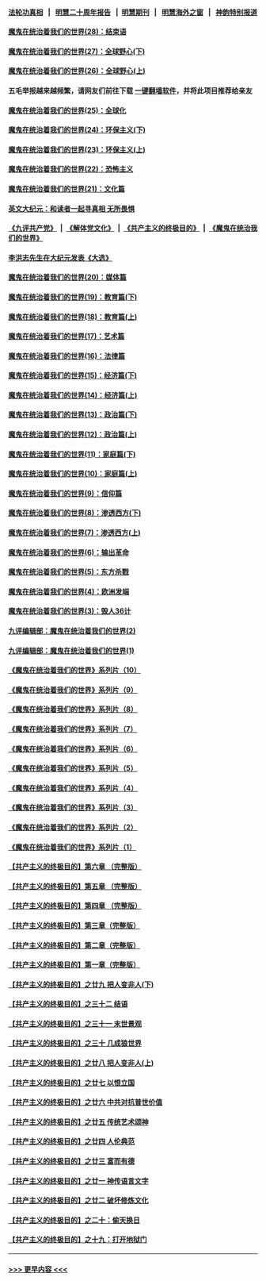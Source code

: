 #### [法轮功真相](https://github.com/gfw-breaker/truth/blob/master/README.md?t=0) &nbsp;&nbsp;|&nbsp;&nbsp; [明慧二十周年报告](https://github.com/gfw-breaker/mh-reports/blob/master/README.md?t=0) &nbsp;&nbsp;|&nbsp;&nbsp;[明慧期刊](https://github.com/gfw-breaker/mh-qikan) &nbsp;&nbsp;|&nbsp;&nbsp; [明慧海外之窗](https://github.com/gfw-breaker/mh-news/blob/master/README.md?t=0) &nbsp;&nbsp;|&nbsp;&nbsp; [神韵特别报道](https://github.com/gfw-breaker/mh-news/blob/master/shenyun.md?t=0)
#### [魔鬼在统治着我们的世界(28)：结束语](../pages/nsc422/n10936246.md?t=06220002) 
#### [魔鬼在统治着我们的世界(27)：全球野心(下)](../pages/nsc422/n10928319.md?t=06220002) 
#### [魔鬼在统治着我们的世界(26)：全球野心(上)](../pages/nsc422/n10900318.md?t=06220002) 
#### 五毛举报越来越频繁，请网友们前往下载 [一键翻墙软件](https://github.com/gfw-breaker/ssr-accounts)，并将此项目推荐给亲友
#### [魔鬼在统治着我们的世界(25)：全球化](../pages/nsc422/n10788205.md?t=06220002) 
#### [魔鬼在统治着我们的世界(24)：环保主义(下)](../pages/nsc422/n10695307.md?t=06220002) 
#### [魔鬼在统治着我们的世界(23)：环保主义(上)](../pages/nsc422/n10688613.md?t=06220002) 
#### [魔鬼在统治着我们的世界(22)：恐怖主义](../pages/nsc422/n10614727.md?t=06220002) 
#### [魔鬼在统治着我们的世界(21)：文化篇](../pages/nsc422/n10597706.md?t=06220002) 
#### [英文大纪元：和读者一起寻真相 无所畏惧](../pages/nsc422/n12542027.md?t=06220002) 
#### [《九评共产党》](https://github.com/begood0513/9ping.md/blob/master/README.md) &nbsp;|&nbsp; [《解体党文化》](../../../../jtdwh.md/blob/master/README.md)  &nbsp;|&nbsp; [《共产主义的终极目的》](../../../../gczydzjmd.md/blob/master/README.md) &nbsp;|&nbsp; [《魔鬼在统治我们的世界》](../../../../mgztzwmdsj.md/blob/master/README.md) 
#### [李洪志先生在大纪元发表《大选》](../pages/nsc422/n12534746.md?t=06220002) 
#### [魔鬼在统治着我们的世界(20)：媒体篇](../pages/nsc422/n10586579.md?t=06220002) 
#### [魔鬼在统治着我们的世界(19)：教育篇(下)](../pages/nsc422/n10564808.md?t=06220002) 
#### [魔鬼在统治着我们的世界(18)：教育篇(上)](../pages/nsc422/n10526970.md?t=06220002) 
#### [魔鬼在统治着我们的世界(17)：艺术篇](../pages/nsc422/n10499093.md?t=06220002) 
#### [魔鬼在统治着我们的世界(16)：法律篇](../pages/nsc422/n10485969.md?t=06220002) 
#### [魔鬼在统治着我们的世界(15)：经济篇(下)](../pages/nsc422/n10469975.md?t=06220002) 
#### [魔鬼在统治着我们的世界(14)：经济篇(上)](../pages/nsc422/n10457370.md?t=06220002) 
#### [魔鬼在统治着我们的世界(13)：政治篇(下)](../pages/nsc422/n10448270.md?t=06220002) 
#### [魔鬼在统治着我们的世界(12)：政治篇(上)](../pages/nsc422/n10444576.md?t=06220002) 
#### [魔鬼在统治着我们的世界(11)：家庭篇(下)](../pages/nsc422/n10440961.md?t=06220002) 
#### [魔鬼在统治着我们的世界(10)：家庭篇(上)](../pages/nsc422/n10435448.md?t=06220002) 
#### [魔鬼在统治着我们的世界(9)：信仰篇](../pages/nsc422/n10432159.md?t=06220002) 
#### [魔鬼在统治着我们的世界(8)：渗透西方(下)](../pages/nsc422/n10429603.md?t=06220002) 
#### [魔鬼在统治着我们的世界(7)：渗透西方(上)](../pages/nsc422/n10426013.md?t=06220002) 
#### [魔鬼在统治着我们的世界(6)：输出革命](../pages/nsc422/n10421536.md?t=06220002) 
#### [魔鬼在统治着我们的世界(5)：东方杀戮](../pages/nsc422/n10417707.md?t=06220002) 
#### [魔鬼在统治着我们的世界(4)：欧洲发端](../pages/nsc422/n10414890.md?t=06220002) 
#### [魔鬼在统治着我们的世界(3)：毁人36计](../pages/nsc422/n10411583.md?t=06220002) 
#### [九评编辑部：魔鬼在统治着我们的世界(2)](../pages/nsc422/n10410036.md?t=06220002) 
#### [九评编辑部：魔鬼在统治着我们的世界(1)](../pages/nsc422/n10406825.md?t=06220002) 
#### [《魔鬼在统治着我们的世界》系列片（10）](../pages/nsc422/n12292670.md?t=06220002) 
#### [《魔鬼在统治着我们的世界》系列片（9）](../pages/nsc422/n12290859.md?t=06220002) 
#### [《魔鬼在统治着我们的世界》系列片（8）](../pages/nsc422/n12287445.md?t=06220002) 
#### [《魔鬼在统治着我们的世界》系列片（7）](../pages/nsc422/n12283425.md?t=06220002) 
#### [《魔鬼在统治着我们的世界》系列片（6）](../pages/nsc422/n12282314.md?t=06220002) 
#### [《魔鬼在统治着我们的世界》系列片（5）](../pages/nsc422/n12281419.md?t=06220002) 
#### [《魔鬼在统治着我们的世界》系列片（4）](../pages/nsc422/n12274024.md?t=06220002) 
#### [《魔鬼在统治着我们的世界》系列片（3）](../pages/nsc422/n12271322.md?t=06220002) 
#### [《魔鬼在统治着我们的世界》系列片（2）](../pages/nsc422/n12269049.md?t=06220002) 
#### [《魔鬼在统治着我们的世界》系列片（1）](../pages/nsc422/n12267575.md?t=06220002) 
#### [【共产主义的终极目的】第六章 （完整版）](../pages/nsc422/n11428913.md?t=06220002) 
#### [【共产主义的终极目的】第五章 （完整版）](../pages/nsc422/n11428912.md?t=06220002) 
#### [【共产主义的终极目的】第四章 （完整版）](../pages/nsc422/n11428907.md?t=06220002) 
#### [【共产主义的终极目的】第三章（完整版）](../pages/nsc422/n11428848.md?t=06220002) 
#### [【共产主义的终极目的】第二章（完整版）](../pages/nsc422/n11428831.md?t=06220002) 
#### [【共产主义的终极目的】第一章（完整版）](../pages/nsc422/n11417651.md?t=06220002) 
#### [【共产主义的终极目的】之廿九 把人变非人(下)](../pages/nsc422/n11344140.md?t=06220002) 
#### [【共产主义的终极目的】之三十二 结语](../pages/nsc422/n11360535.md?t=06220002) 
#### [【共产主义的终极目的】之三十一 末世景观](../pages/nsc422/n11351129.md?t=06220002) 
#### [【共产主义的终极目的】之三十 几成狼世界](../pages/nsc422/n11348280.md?t=06220002) 
#### [【共产主义的终极目的】之廿八 把人变非人(上)](../pages/nsc422/n11340492.md?t=06220002) 
#### [【共产主义的终极目的】之廿七 以恨立国](../pages/nsc422/n11336944.md?t=06220002) 
#### [【共产主义的终极目的】之廿六 中共对抗普世价值](../pages/nsc422/n11324785.md?t=06220002) 
#### [【共产主义的终极目的】之廿五 传统艺术颂神](../pages/nsc422/n11296396.md?t=06220002) 
#### [【共产主义的终极目的】之廿四 人伦典范](../pages/nsc422/n11296397.md?t=06220002) 
#### [【共产主义的终极目的】之廿三 富而有德](../pages/nsc422/n11283598.md?t=06220002) 
#### [【共产主义的终极目的】之廿一 神传语言文字](../pages/nsc422/n11263265.md?t=06220002) 
#### [【共产主义的终极目的】之廿二 破坏修炼文化](../pages/nsc422/n11245728.md?t=06220002) 
#### [【共产主义的终极目的】之二十：偷天换日](../pages/nsc422/n11238846.md?t=06220002) 
#### [【共产主义的终极目的】之十九：打开地狱门](../pages/nsc422/n11206376.md?t=06220002) 

----
#### [ >>> 更早内容 <<< ](../indexes/nsc422-earlier.md)
